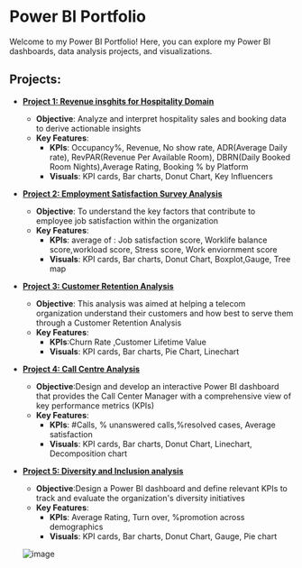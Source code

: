 # Power BI Portfolio

Welcome to my Power BI Portfolio! Here, you can explore my Power BI dashboards, data analysis projects, and visualizations. 


## Projects:

- **[Project 1: Revenue insghits for Hospitality Domain ](https://github.com/jinsha-jp/Revenue-Insight--Hospitality-Domain/blob/main/README.md)**

  - **Objective**:  Analyze and interpret hospitality sales and booking data to derive actionable insights 
  - **Key Features**:
     - **KPIs**: Occupancy%, Revenue, No show rate, ADR(Average Daily rate), RevPAR(Revenue Per Available Room), DBRN(Daily Booked Room Nights),Average Rating, Booking % by Platform 
     - **Visuals**: KPI cards, Bar charts, Donut Chart, Key Influencers
  
- **[Project 2: Employment Satisfaction Survey Analysis](https://github.com/jinsha-jp/Employment-satisfaction-Survey-Analysis/blob/main/README.md)**

  - **Objective**: To understand the key factors that contribute to employee job satisfaction within the organization
  - **Key Features**:
     - **KPIs**: average of : Job satisfaction score, Worklife balance score,workload score, Stress score, Work enviornment score 
     - **Visuals**: KPI cards, Bar charts, Donut Chart, Boxplot,Gauge, Tree map

- **[Project 3: Customer Retention Analysis](https://github.com/jinsha-jp/Customer-Retention-Analysis/blob/main/README.md)**

  - **Objective**: This analysis was aimed at helping a telecom organization understand their customers and how best to serve them through a Customer Retention Analysis
  - **Key Features**:
     - **KPIs**:Churn Rate ,Customer Lifetime Value 
     - **Visuals**: KPI cards, Bar charts, Pie Chart, Linechart

- **[Project 4: Call Centre Analysis](https://github.com/jinsha-jp/Call-Center-Analysis/blob/main/README.md)**

    - **Objective**:Design and develop an interactive Power BI dashboard that provides the Call Center Manager with a comprehensive view of key performance metrics (KPIs)
    - **Key Features**:
       - **KPIs**: #Calls, % unanswered calls,%resolved cases, Average satisfaction
       - **Visuals**: KPI cards, Bar charts, Donut Chart, Linechart, Decomposition chart

- **[Project 5: Diversity and Inclusion analysis](https://github.com/jinsha-jp/HR--Diversity-Inclusion-Analysis/blob/main/README.md)**

  - **Objective**:Design a Power BI dashboard and define relevant KPIs to track and evaluate the organization's diversity initiatives
  - **Key Features**:
       - **KPIs**: Average Rating, Turn over, %promotion across demographics
       - **Visuals**: KPI cards, Bar charts, Donut Chart, Gauge, Pie chart
   
  ![image](https://github.com/user-attachments/assets/a9397464-bb80-4a91-bd1f-abb84e0e21f5)

